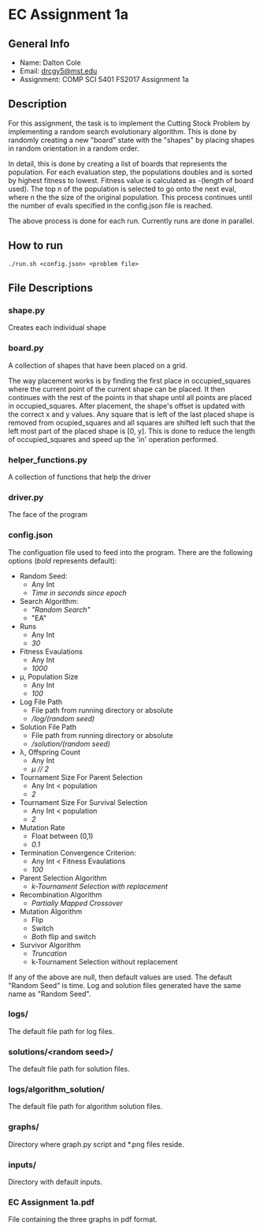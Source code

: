 # EC Assignment 1a

## General Info

* Name: Dalton Cole
* Email: drcgy5@mst.edu
* Assignment: COMP SCI 5401 FS2017 Assignment 1a

## Description

For this assignment, the task is to implement the Cutting Stock Problem by implementing a random search evolutionary algorithm. This is done by randomly creating a new "board" state with the "shapes" by placing shapes in random orientation in a random order.

In detail, this is done by creating a list of boards that represents the population. For each evaluation step, the populations doubles and is sorted by highest fitness to lowest. Fitness value is calculated as -(length of board used). The top n of the population is selected to go onto the next eval, where n the the size of the original population. This process continues until the number of evals specified in the config.json file is reached.

The above process is done for each run. Currently runs are done in parallel. 

## How to run
```
./run.sh <config.json> <problem file>
```

## File Descriptions

### shape.py

Creates each individual shape

### board.py

A collection of shapes that have been placed on a grid.

The way placement works is by finding the first place in  occupied_squares where the current point of the current shape can be placed. It then continues with the rest of the points in that shape until all points are placed in occupied_squares. After placement, the shape's offset is updated with the correct x and y values. Any square that is left of the last placed shape is removed from ocupied_squares and all squares are shifted left such that the left most part of the placed shape is [0, y]. This is done to reduce the length of occupied_squares and speed up the 'in' operation performed.

### helper_functions.py

A collection of functions that help the driver

### driver.py

The face of the program

### config.json

The configuation file used to feed into the program. There are the following options (*bold* represents default):
* Random Seed:
	* Any Int
	* *Time in seconds since epoch*
* Search Algorithm:
	* *"Random Search"*
	* "EA"
* Runs
	* Any Int
	* *30*
* Fitness Evaulations
	* Any Int
	* *1000*
* µ, Population Size
	* Any Int
	* *100*
* Log File Path
	* File path from running directory or absolute
	* */log/(random seed)*
* Solution File Path
	* File path from running directory or absolute
	* */solution/(random seed)*
* λ, Offspring Count
	* Any Int
	* *µ // 2*
* Tournament Size For Parent Selection
	* Any Int < population
	* *2*
* Tournament Size For Survival Selection
	* Any Int < population
	* *2*
* Mutation Rate
	* Float between (0,1)
	* *0.1*
* Termination Convergence Criterion:
	* Any Int < Fitness Evaulations
	* *100*
* Parent Selection Algorithm
	* *k-Tournament Selection with replacement*
* Recombination Algorithm
	* *Partially Mapped Crossover*
* Mutation Algorithm
	* Flip
	* Switch
	* *Both* flip and switch
* Survivor Algorithm
	* *Truncation*
	* k-Tournament Selection without replacement


If any of the above are null, then default values are used. The default "Random Seed" is time. Log and solution files generated have the same name as "Random Seed".

### logs/

The default file path for log files.

### solutions/\<random seed\>/

The default file path for solution files.

### logs/algorithm_solution/

The default file path for algorithm solution files.

### graphs/

Directory where graph.py script and \*.png files reside.

### inputs/

Directory with default inputs.

### EC Assignment 1a.pdf

File containing the three graphs in pdf format.